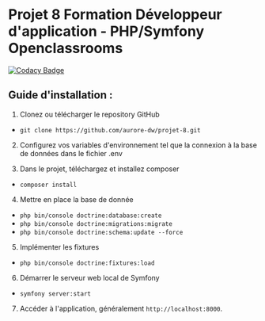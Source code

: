 # Projet 8 Formation Développeur d'application - PHP/Symfony Openclassrooms

[![Codacy Badge](https://app.codacy.com/project/badge/Grade/1ac5421b3a2249759903e4a53298df3f)](https://app.codacy.com/gh/aurore-dw/projet-8-new/dashboard?utm_source=gh&utm_medium=referral&utm_content=&utm_campaign=Badge_grade)

## Guide d'installation :

1. Clonez ou télécharger le repository GitHub

- `git clone https://github.com/aurore-dw/projet-8.git`

2. Configurez vos variables d'environnement tel que la connexion à la base de données dans le fichier .env

3. Dans le projet, téléchargez et installez composer
   
- `composer install`

4. Mettre en place la base de donnée
   
- `php bin/console doctrine:database:create`
- `php bin/console doctrine:migrations:migrate`
- `php bin/console doctrine:schema:update --force`

5. Implémenter les fixtures
   
- `php bin/console doctrine:fixtures:load`

6. Démarrer le serveur web local de Symfony
   
- `symfony server:start`

7. Accéder à l'application, généralement `http://localhost:8000`.
